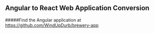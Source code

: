 ## Angular to React Web Application Conversion
#####Find the Angular application at https://github.com/WindUpDurb/brewery-app

